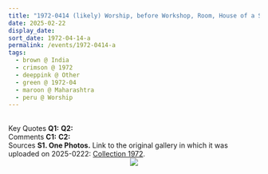 ```yaml
---
title: "1972-0414 (likely) Worship, before Workshop, Room, House of a Sahaja Yogi, Maharashtra, India"
date: 2025-02-22
display_date: 
sort_date: 1972-04-14-a
permalink: /events/1972-0414-a
tags:
  - brown @ India
  - crimson @ 1972
  - deeppink @ Other
  - green @ 1972-04
  - maroon @ Maharashtra
  - peru @ Worship
---
```


<br>

<wave-list>
  <list-title color="DarkSeaGreen" width="55">Key Quotes</list-title>
  <list-item color="BlanchedAlmond" width="280"><b>Q1:</b> <i></i></list-item>
  <list-item color="Lavender" width="280"><b>Q2:</b> <i></i></list-item>
</wave-list>

<br>

<wave-list>
  <list-title color="DarkSeaGreen" width="55">Comments</list-title>
  <list-item color="BlanchedAlmond" width="280"><b>C1:</b> <i></i></list-item>
  <list-item color="Lavender" width="280"><b>C2:</b> <i></i></list-item>
</wave-list>

<br>

<wave-list>
  <list-title color="DarkSeaGreen" width="40">Sources</list-title>
  <list-item color="BlanchedAlmond"  width="280"><b>S1. One Photos.</b> Link to the original gallery in which it was uploaded on 2025-0222: <a href="https://eternalmoments.smugmug.com/Collections/Yogi-Mahajan-Collection/1972/">Collection 1972</a>.</list-item>
</wave-list>

<div style="text-align: center"><img src="https://pub-bcc3cbe9b1e94ba1ac28915f7a3900fa.r2.dev/1972-0414_(likely)_Worship_before_Workshop_Room_House_of_a_Sahaja_Yogi_Maharashtra_India_01_(from_tif)_(Yogi_Mahajan_Collection).jpg" /></div>